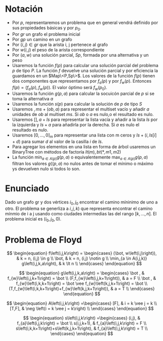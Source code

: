 # Notación

- Por $p$, representaremos un problema que en general vendrá definido por sus propiedades básicas y por $p_0$.
- Por $gr$ un grafo el problema inicial
- Por $gp$ un camino en un grafo
- Por $(i,j) \in gr$ que la arista i, j pertenece al grafo
- Por $w(i,j)$ el peso de la arista correspondiente
- Por $(a,w)$ una solución parcial, $Sp$,  formada por una alternativa y un peso
- Usaremos la función $f(p)$ para calcular una solución parcial del problema $p$ de tipo $P$. La función $f$ devuelve una solución parcial y por eficiencia la guardamos en un $Map\<P,Sp\>$. Los valores de la función $f(p)$ tienen dos componentes que representamos por $f_a(p)$ y por $f_w(p)$. Entonces $f(p)=(f_a (p),f_w (p))$. El valor óptimo será $f_w (p_0)$.
- Usaremos la función $g(p,a)$ para calcular la socuicón parcial de $p$ si se toma la alternativa $a$
- Usaremos la función $s(p)$ para calcular la solución de $p$ de tipo $S$
- Usaremos ${}, ms + (ob,a)$ para representar el multiset vacío y añadir $a$ unidades de $ob$ al multiset $ms$. Si $ob$ o $a$ es nulo,o el resultado es nulo.
- Usaremos $[], a + ls$  para representar la lista vacía y añadir a la lista $ls$ por la izquierda  y  $ls+a$  para añadirla por la derecha. Si $a$ es nulo el resultado es nulo.
- Usaremos $[0,…,0]_m$ para representar una lista con m ceros y $ls+(i,ls[i]+d)$ para  sumar $d$ al valor de la casilla $i$ de $ls$.
- Para agregar los elementos en una lista en forma de árbol usaremos un BinaryTree<M> con métodos de factoría $lt(m), bt(*,m1,m2)$
- La función $\min_{a \in A(p)} g\left(p,a\right)$ o equivalentemente $\max_{a \in A(p)} g\left(p,a\right)$ filtran los valores $g(\left(p,a\right)$ no nulos antes de tomar el mínimo o máximo ys devuelven nulo si todos lo son.

# Enunciado

Dado un grafo gr y dos vértices $i_0, j_0$ encontrar el camino míninimo de uno a otro. El problema se generliza a $i,j,k)$ que representa encontrar el camino mínmio de i a j usando como ciudades intermedias las del rango $[k,...,n]$. El problema inicial es $(i_0,j_0,0)$.


# Problema de Floyd 

$$
\begin{equation}
f\left(i,j,k\right) = \begin{cases}
(\bot, w\left(i,j\right)), & k = n, (i,j) \in g \\
\bot, & k = n,  (i,j) \notin g  \\
\min_{a \in A(i,j,k)} g\left(i,j,k,a\right), & k \lt n \\
\end{cases}
\end{equation}
$$

$$
\begin{equation}
g\left(i,j,k,a\right) = \begin{cases}
\bot , & f_{w}\left(i,j,k+1\right) = \bot \\
(F,f_{w}\left(i,j,k+1\right)), & a = F \\
\bot , & f_{w}\left(i,k,k+1\right) = \bot \vee f_{w}\left(k,j,k+1\right) = \bot \\
(T,f_{w}\left(i,k,k+1\right)+f_{w}\left(k,j,k+1\right)), & a = T \\
\end{cases}
\end{equation}
$$

$$
\begin{equation}
A\left(i,j,k\right) =\begin{cases}
[F], & i = k \vee j = k \\
[T,F], & \neg \left(i = k \vee j = k\right) \\
\end{cases}
\end{equation}
$$

$$
\begin{equation}
s\left(i,j,k\right) =\begin{cases}
(i,j), & f_{a}\left(i,j,k\right) = \bot \\
s(i,j,k+1), & f_{a}\left(i,j,k\right) = F \\
s\left(i,k,k+1\right)+s\left(k,j,k+1\right), & f_{a}\left(i,j,k\right) = T \\
\end{cases}
\end{equation}
$$
